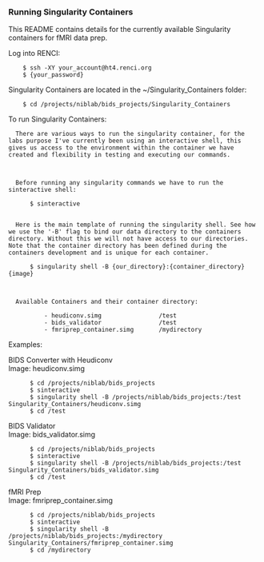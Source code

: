 ### Running Singularity Containers
This README contains details for the currently available Singularity containers for fMRI data prep.

Log into RENCI:

        $ ssh -XY your_account@ht4.renci.org
        $ {your_password}


Singularity Containers are located in the ~/Singularity_Containers folder:

        $ cd /projects/niblab/bids_projects/Singularity_Containers


To run Singularity Containers:

      There are various ways to run the singularity container, for the labs purpose I've currently been using an interactive shell, this gives us access to the environment within the container we have created and flexibility in testing and executing our commands.



      Before running any singularity commands we have to run the sinteractive shell:

          $ sinteractive


      Here is the main template of running the singularity shell. See how we use the '-B' flag to bind our data directory to the containers directory. Without this we will not have access to our directories. Note that the container directory has been defined during the containers development and is unique for each container.  

          $ singularity shell -B {our_directory}:{container_directory} {image}



      Available Containers and their container directory:

              - heudiconv.simg                /test
              - bids_validator                /test
              - fmriprep_container.simg       /mydirectory


Examples:

BIDS Converter with Heudiconv <br>
  Image: heudiconv.simg

          $ cd /projects/niblab/bids_projects
          $ sinteractive
          $ singularity shell -B /projects/niblab/bids_projects:/test Singularity_Containers/heudiconv.simg
          $ cd /test



BIDS Validator <br>
  Image: bids_validator.simg

          $ cd /projects/niblab/bids_projects
          $ sinteractive
          $ singularity shell -B /projects/niblab/bids_projects:/test Singularity_Containers/bids_validator.simg
          $ cd /test



fMRI Prep<br>
  Image: fmriprep_container.simg

          $ cd /projects/niblab/bids_projects
          $ sinteractive
          $ singularity shell -B /projects/niblab/bids_projects:/mydirectory Singularity_Containers/fmriprep_container.simg
          $ cd /mydirectory
